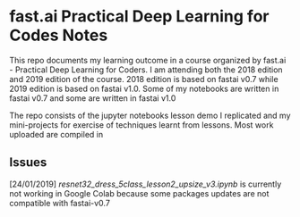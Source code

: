 # fast.ai Practical Deep Learning for Codes Notes
This repo documents my learning outcome in a course organized by fast.ai - Practical Deep Learning for Coders. I am attending both the 2018 edition and 2019 edition of the course. 2018 edition is based on fastai v0.7 while 2019 edition is based on fastai v1.0. Some of  my notebooks are written in fastai v0.7 and some are written in fastai v1.0

The repo consists of the jupyter notebooks lesson demo I replicated and my mini-projects for exercise of techniques learnt from lessons. Most work uploaded are compiled in 

## Issues
[24/01/2019] _resnet32_dress_5class_lesson2_upsize_v3.ipynb_ is currently not working in Google Colab because some packages updates are not compatible with fastai-v0.7
